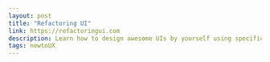 ```yaml
---
layout: post
title: "Refactoring UI"
link: https://refactoringui.com
description: Learn how to design awesome UIs by yourself using specific tactics explained from a developer's point-of-view.
tags: newtoUX
---
```

